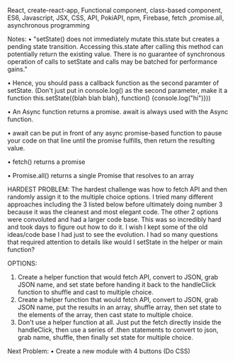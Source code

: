 React, create-react-app, Functional component, class-based component, ES6, Javascript, JSX, CSS, API, PokiAPI, npm, Firebase, fetch ,promise.all, asynchronous programming

Notes:
• "setState() does not immediately mutate this.state but creates a pending state transition. Accessing this.state after calling this method can potentially return the existing value. There is no guarantee of synchronous operation of calls to setState and calls may be batched for performance gains."

• Hence, you should pass a callback function as the second paramter of setState. (Don't just put in console.log() as the second parameter, make it a function this.setState({blah blah blah}, function() {console.log("hi")}))

• An Async function returns a promise. await is always used with the Async function. 

• await can be put in front of any async promise-based function to pause your code on that line until the promise fulfills, then return the resulting value.

• fetch() returns a promise

• Promise.all() returns a single Promise that resolves to an array


HARDEST PROBLEM:
The hardest challenge was how to fetch API and then randomly assign it to the multiple choice options. I tried many different approaches including the 3 listed below before ultimately doing number 3 because it was the cleanest and most elegant code. The other 2 options were convoluted and had a larger code base. This was so incredibly hard and took days to figure out how to do it. I wish I kept some of the old ideas/code base I had just to see the evolution. I had so many questions that required attention to details like would I setState in the helper or main function?

OPTIONS:
1. Create a helper function that would fetch API, convert to JSON, grab JSON name, and set state before handing it back to the handleClick function to shuffle and cast to multiple choice.
2. Create a helper function that would fetch API, convert to JSON, grab JSON name, put the results in an array, shuffle array, then set state to the elements of the array, then cast state to multiple choice.
3. Don't use a helper function at all. Just put the fetch directly inside the handleClick, then use a series of .then statements to convert to json, grab name, shuffle, then finally set state for multiple choice.


Next Problem:
• Create a new module with 4 buttons (Do CSS)
